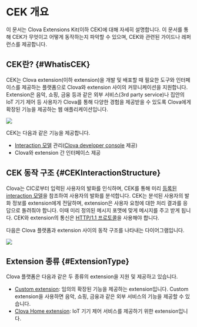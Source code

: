 # CEK 개요
이 문서는 Clova Extensions Kit(이하 CEK)에 대해 자세히 설명합니다. 이 문서를 통해 CEK가 무엇이고 어떻게 동작하는지 파악할 수 있으며, CEK와 관련된 가이드나 레퍼런스를 제공합니다.

## CEK란? {#WhatisCEK}
CEK는 Clova extension(이하 extension)을 개발 및 배포할 때 필요한 도구와 인터페이스를 제공하는 플랫폼으로 Clova와 extension 사이의 커뮤니케이션을 지원합니다. Extension은 음악, 쇼핑, 금융 등과 같은 외부 서비스(3rd party service)나 집안의 IoT 기기 제어 등 사용자가 Clova를 통해 다양한 경험을 제공받을 수 있도록 Clova에게 확장된 기능을 제공하는 웹 애플리케이션입니다.

![](/CEK/Assets/Images/CEK_Concept_Diagram.png)

CEK는 다음과 같은 기능을 제공합니다.
* [Interaction 모델](/Design/Design_Guideline_For_Extension.md#DefineInteractionModel) 관리([Clova developer console](/DevConsole/ClovaDevConsole_Overview.md) 제공)
* Clova와 extension 간 인터페이스 제공

## CEK 동작 구조 {#CEKInteractionStructure}
Clova는 CIC로부터 입력된 사용자의 발화를 인식하며, CEK를 통해 미리 [등록된 interaction 모델](/DevConsole/Guides/CEK/Register_Interaction_Model.md)을 참조하여 사용자의 발화를 분석합니다. CEK는 분석된 사용자의 발화 정보를 extension에게 전달하며, extension은 사용자 요청에 대한 처리 결과를 응답으로 돌려줘야 합니다. 이때 미리 정의된 메시지 포맷에 맞게 메시지를 주고 받게 됩니다. CEK와 extension의 통신은 <a href="https://tools.ietf.org/html/rfc2616" target="_blank">HTTP/1.1 프로토콜</a>을 사용해야 합니다.

다음은 Clova 플랫폼과 extension 사이의 동작 구조를 나타내는 다이어그램입니다.

![](/CEK/Assets/Images/CEK_Interaction_Structure.png)


## Extension 종류 {#ExtensionType}
Clova 플랫폼은 다음과 같은 두 종류의 extension을 지원 및 제공하고 있습니다.

* [Custom extension](/CEK/Guides/Build_Custom_Extension.md): 임의의 확장된 기능을 제공하는 extension입니다. Custom extension을 사용하면 음악, 쇼핑, 금융과 같은 외부 서비스의 기능을 제공할 수 있습니다.
* [Clova Home extension](/CEK/Guides/Build_Clova_Home_Extension.md): IoT 기기 제어 서비스를 제공하기 위한 extension입니다.
